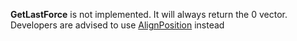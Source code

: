 **GetLastForce** is not implemented. It will always return the 0 vector. Developers are advised to use [AlignPosition](https://developer.roblox.com/api-reference/class/AlignPosition) instead